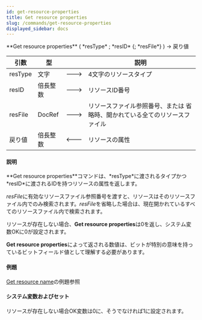 ```yaml
---
id: get-resource-properties
title: Get resource properties
slug: /commands/get-resource-properties
displayed_sidebar: docs
---
```


<!--REF #_command_.Get resource properties.Syntax-->**Get resource properties** ( *resType* ; *resID* {; *resFile*} ) -> 戻り値<!-- END REF-->
<!--REF #_command_.Get resource properties.Params-->
| 引数 | 型 |  | 説明 |
| --- | --- | --- | --- |
| resType | 文字 | &#x1F852; | 4文字のリソースタイプ |
| resID | 倍長整数 | &#x1F852; | リソースID番号 |
| resFile | DocRef | &#x1F852; | リソースファイル参照番号、または 省略時、開かれている全てのリソースファイル |
| 戻り値 | 倍長整数 | &#x1F850; | リソースの属性 |

<!-- END REF-->

#### 説明 

<!--REF #_command_.Get resource properties.Summary-->**Get resource properties**コマンドは、*resType*に渡されるタイプかつ*resID*に渡されるIDを持つリソースの属性を返します。<!-- END REF-->

*resFile*に有効なリソースファイル参照番号を渡すと、リソースはそのリソースファイル内でのみ検索されます。*resFile*を省略した場合は、現在開かれているすべてのリソースファイル内で検索されます。

リソースが存在しない場合、**Get resource properties**は0を返し、システム変数OKに0が設定されます。

**Get resource properties**によって返される数値は、ビットが特別の意味を持っているビットフィールド値として理解する必要があります。

#### 例題 

[Get resource name](get-resource-name.md "Get resource name")の例題参照

#### システム変数およびセット 

リソースが存在しない場合OK変数は0に、そうでなければ1に設定されます。
